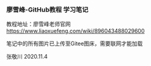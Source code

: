 ### 廖雪峰-GitHub教程 学习笔记

教程地址：廖雪峰老师官网 https://www.liaoxuefeng.com/wiki/896043488029600

笔记中的所有图片已上传至Gitee图床，需要联网才能加载

张敬川   2020.11.4

